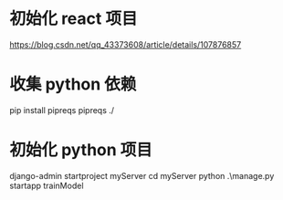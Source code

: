 # 初始化 react 项目
https://blog.csdn.net/qq_43373608/article/details/107876857

# 收集 python 依赖
pip install pipreqs
pipreqs ./

# 初始化 python 项目
django-admin startproject myServer
cd myServer
python .\manage.py startapp trainModel
